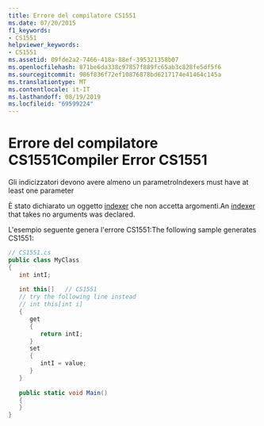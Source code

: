 ```yaml
---
title: Errore del compilatore CS1551
ms.date: 07/20/2015
f1_keywords:
- CS1551
helpviewer_keywords:
- CS1551
ms.assetid: 09fde2a2-7466-418a-88ef-395321358b07
ms.openlocfilehash: 871be6da338c97857f889fc65ab3c828fe5df5f6
ms.sourcegitcommit: 986f836f72ef10876878bd6217174e41464c145a
ms.translationtype: MT
ms.contentlocale: it-IT
ms.lasthandoff: 08/19/2019
ms.locfileid: "69599224"
---
```

# <a name="compiler-error-cs1551"></a><span data-ttu-id="f993e-102">Errore del compilatore CS1551</span><span class="sxs-lookup"><span data-stu-id="f993e-102">Compiler Error CS1551</span></span>
<span data-ttu-id="f993e-103">Gli indicizzatori devono avere almeno un parametro</span><span class="sxs-lookup"><span data-stu-id="f993e-103">Indexers must have at least one parameter</span></span>  
  
 <span data-ttu-id="f993e-104">È stato dichiarato un oggetto [indexer](../programming-guide/indexers/index.md) che non accetta argomenti.</span><span class="sxs-lookup"><span data-stu-id="f993e-104">An [indexer](../programming-guide/indexers/index.md) that takes no arguments was declared.</span></span>  
  
 <span data-ttu-id="f993e-105">L'esempio seguente genera l'errore CS1551:</span><span class="sxs-lookup"><span data-stu-id="f993e-105">The following sample generates CS1551:</span></span>  
  
```csharp  
// CS1551.cs  
public class MyClass  
{  
   int intI;  
  
   int this[]   // CS1551  
   // try the following line instead  
   // int this[int i]  
   {  
      get  
      {  
         return intI;  
      }  
      set  
      {  
         intI = value;  
      }  
   }  
  
   public static void Main()  
   {  
   }  
}  
```
